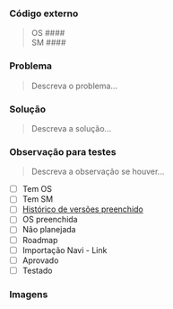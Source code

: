 ### Código externo
> OS #### <br>
> SM ####

### Problema
> Descreva o problema...

### Solução
> Descreva a solução...

### Observação para testes
> Descreva a observação se houver...

- [ ] Tem OS
- [ ] Tem SM
- [ ] [Histórico de versões preenchido]()
- [ ] OS preenchida
- [ ] Não planejada
- [ ] Roadmap
- [ ] Importação Navi - Link
- [ ] Aprovado
- [ ] Testado

### Imagens
